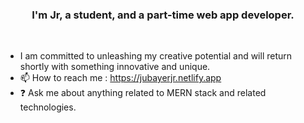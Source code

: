 ### <div align="center">I'm Jr, a student, and a part-time web app developer.</div> 
<br/>  
 
  
- I am committed to unleashing my creative potential and will return shortly with something innovative and unique.
- 📫 How to reach me : https://jubayerjr.netlify.app
- ❓ Ask me about anything related to MERN stack and related technologies.

<!---
jubayerjr203/jubayerjr203 কi special ✨ repository because its `README.md` (this file) appears on your GitHub profile.
You can click the Preview link to take a look at yourজ
--->


  

<br/>  
<br/>  
